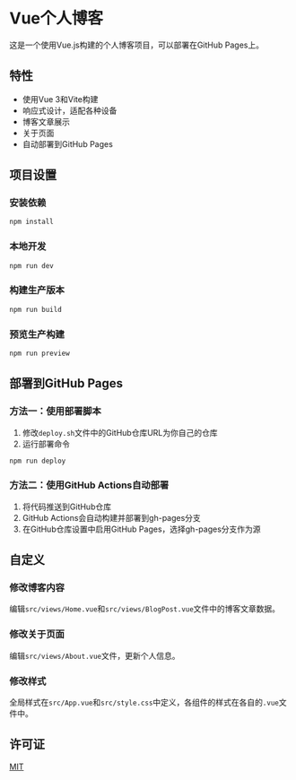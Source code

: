 # Vue个人博客

这是一个使用Vue.js构建的个人博客项目，可以部署在GitHub Pages上。

## 特性

- 使用Vue 3和Vite构建
- 响应式设计，适配各种设备
- 博客文章展示
- 关于页面
- 自动部署到GitHub Pages

## 项目设置

### 安装依赖

```bash
npm install
```

### 本地开发

```bash
npm run dev
```

### 构建生产版本

```bash
npm run build
```

### 预览生产构建

```bash
npm run preview
```

## 部署到GitHub Pages

### 方法一：使用部署脚本

1. 修改`deploy.sh`文件中的GitHub仓库URL为你自己的仓库
2. 运行部署命令

```bash
npm run deploy
```

### 方法二：使用GitHub Actions自动部署

1. 将代码推送到GitHub仓库
2. GitHub Actions会自动构建并部署到gh-pages分支
3. 在GitHub仓库设置中启用GitHub Pages，选择gh-pages分支作为源

## 自定义

### 修改博客内容

编辑`src/views/Home.vue`和`src/views/BlogPost.vue`文件中的博客文章数据。

### 修改关于页面

编辑`src/views/About.vue`文件，更新个人信息。

### 修改样式

全局样式在`src/App.vue`和`src/style.css`中定义，各组件的样式在各自的`.vue`文件中。

## 许可证

[MIT](LICENSE)
